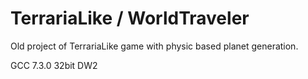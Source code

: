 # TerrariaLike / WorldTraveler
Old project of TerrariaLike game with physic based planet generation.

GCC 7.3.0 32bit DW2